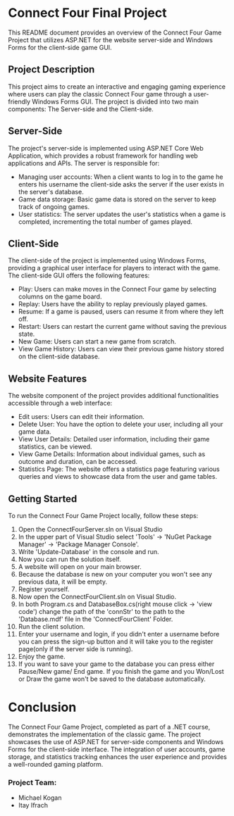 # Connect Four Final Project

This README document provides an overview of the Connect Four Game Project that utilizes ASP.NET for the website server-side and Windows Forms for the client-side game GUI.

## Project Description
This project aims to create an interactive and engaging gaming experience where users can play the classic Connect Four game through a user-friendly Windows Forms GUI. The project is divided into two main components: The Server-side and the Client-side.

## Server-Side
The project's server-side is implemented using ASP.NET Core Web Application, which provides a robust framework for handling web applications and APIs. The server is responsible for:

* Managing user accounts: When a client wants to log in to the game he enters his username the client-side asks the server if the user exists in the server's database.
* Game data storage: Basic game data is stored on the server to keep track of ongoing games.
* User statistics: The server updates the user's statistics when a game is completed, incrementing the total number of games played.

## Client-Side
The client-side of the project is implemented using Windows Forms, providing a graphical user interface for players to interact with the game. The client-side GUI offers the following features:

* Play: Users can make moves in the Connect Four game by selecting columns on the game board.
* Replay: Users have the ability to replay previously played games.
* Resume: If a game is paused, users can resume it from where they left off.
* Restart: Users can restart the current game without saving the previous state.
* New Game: Users can start a new game from scratch.
* View Game History: Users can view their previous game history stored on the client-side database.

## Website Features
The website component of the project provides additional functionalities accessible through a web interface:
* Edit users: Users can edit their information.
* Delete User: You have the option to delete your user, including all your game data.
* View User Details: Detailed user information, including their game statistics, can be viewed.
* View Game Details: Information about individual games, such as outcome and duration, can be accessed.
* Statistics Page: The website offers a statistics page featuring various queries and views to showcase data from the user and game tables.


## Getting Started
To run the Connect Four Game Project locally, follow these steps:

1. Open the ConnectFourServer.sln on Visual Studio
2. In the upper part of Visual Studio select 'Tools' -> 'NuGet Package Manager' -> 'Package Manager Console'.
3. Write 'Update-Database' in the console and run.
4. Now you can run the solution itself.
5. A website will open on your main browser.
6. Because the database is new on your computer you won't see any previous data, it will be empty.
7. Register yourself.
8. Now open the ConnectFourClient.sln on Visual Studio.
9. In both Program.cs and DatabaseBox.cs(right mouse click -> 'view code') change the path of the 'connStr' to the path to the 'Database.mdf' file in the 'ConnectFourClient' Folder.
10. Run the client solution.
11. Enter your username and login, if you didn't enter a username before you can press the sign-up button and it will take you to the register page(only if the server side is running).
12. Enjoy the game.
13. If you want to save your game to the database you can press either Pause/New game/ End game. If you finish the game and you Won/Lost or Draw the game won't be saved to the database automatically.


# Conclusion
The Connect Four Game Project, completed as part of a .NET course, demonstrates the implementation of the classic game. The project showcases the use of ASP.NET for server-side components and Windows Forms for the client-side interface. The integration of user accounts, game storage, and statistics tracking enhances the user experience and provides a well-rounded gaming platform.

### Project Team:
* Michael Kogan
* Itay Ifrach











   
